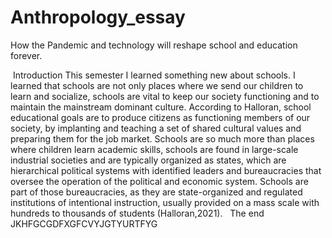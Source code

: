 # Anthropology_essay
How the Pandemic and technology will reshape school and education forever. 

 Introduction
 This semester I learned something new about schools. I learned that schools are not only places where we send our children to learn and socialize, schools are vital to keep our society functioning and to maintain the mainstream dominant culture. According to Halloran, school educational goals are to produce citizens as functioning members of our society, by implanting and teaching a set of shared cultural values and preparing them for the job market. Schools are so much more than places where children learn academic skills, schools are found in large-scale industrial societies and are typically organized as states, which are hierarchical political systems with identified leaders and bureaucracies that oversee the operation of the political and economic system. Schools are part of those bureaucracies, as they are state-organized and regulated institutions of intentional instruction, usually provided on a mass scale with hundreds to thousands of students (Halloran,2021).
  The end
 JKHFGCGDFXGFCVYJGTYURTFYG
